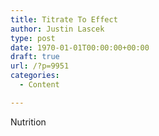 ```yaml
---
title: Titrate To Effect
author: Justin Lascek
type: post
date: 1970-01-01T00:00:00+00:00
draft: true
url: /?p=9951
categories:
  - Content

---
```

Nutrition

